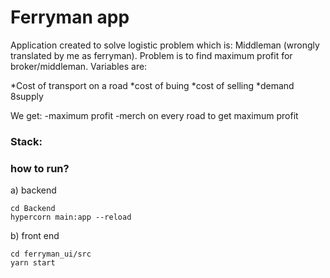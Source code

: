 <h1>Ferryman app</h1>

Application created to solve logistic problem which is: Middleman (wrongly translated by me as ferryman).
Problem is to find maximum profit for broker/middleman. Variables are: 

*Cost of transport on a road
*cost of buing
*cost of selling
*demand
8supply

We get: 
-maximum profit
-merch on every road to get maximum profit

<h3>Stack:</h3>


<h3>how to run?</h3>
a) backend

```
cd Backend
hypercorn main:app --reload
```
b) front end

```
cd ferryman_ui/src
yarn start
```



